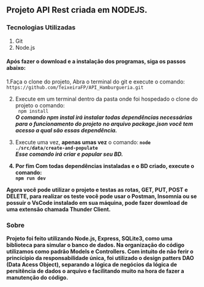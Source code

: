 
## Projeto API Rest criada em NODEJS. 

### Tecnologias Utilizadas
1. Git
2. Node.js
   
#### Após fazer o download e a instalação dos programas, siga os passos abaixo:

1.Faça o clone do projeto, Abra o terminal do git e execute o comando:<br>
` https://github.com/TeixeiraFP/API_Hamburgueria.git `

2. Execute em um terminal dentro da pasta onde foi hospedado o clone do projeto o comando:<br>
` npm install`     
***O comando npm instal irá instalar todas dependências necessárias para o funcionamento do projeto***
***no arquivo package.json você tem acesso a qual são essas dependência.***

1. Execute uma vez, **apenas umas vez** o comando:<b>
` node ./src/data/create-and-populate ` <br>
***Esse comando irá criar e popular seu BD.***

4. Por fim  Com todas dependências instaladas e o BD criado, execute o comando: <br>
` npm run dev `

Agora você pode utilizar o projeto e testas as rotas, **GET**, **PUT**, **POST** e **DELETE**, para realizar os teste você pode usar o **Postman**, **Insomnia** ou se possuir o VsCode instalado em sua máquina, pode fazer download de uma extensão chamada **Thunder Client**.

### Sobre
Projeto foi feito utilizando **Node.js**, **Express**, **SQLite3**, como uma biblioteca para simular o banco de dados. Na organização do código utilizamos como padrão **Models** e **Controllers**.
Com intuito de não ferir o princícipio da responsabilidade única, foi utilizado o design patters DAO (Data Acess Object), separando a lógica de negócios da lógica de persitência de dados o arquivo e facilitando muito na hora de fazer a manutenção do código.